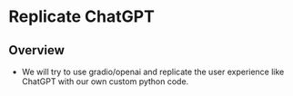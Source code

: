 # Replicate ChatGPT

## Overview
- We will try to use gradio/openai and replicate the user experience like ChatGPT with our own custom python code.
